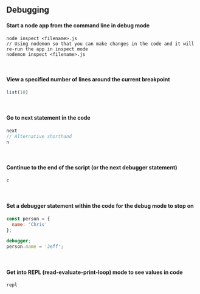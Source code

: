 ## Debugging


#### Start a node app from the command line in debug mode
```
node inspect <filename>.js
// Using nodemon so that you can make changes in the code and it will re-run the app in inspect mode
nodemon inspect <filename>.js
```

<br>

#### View a specified number of lines around the current breakpoint
```js
list(10)
```

<br>

#### Go to next statement in the code
```js
next
// Alternative shorthand
n
```

<br>

#### Continue to the end of the script (or the next debugger statement)
```js
c
```

<br>

#### Set a debugger statement within the code for the debug mode to stop on
```js
const person = {
  name: 'Chris'
};

debugger;
person.name = 'Jeff';
```

<br>

#### Get into REPL (read-evaluate-print-loop) mode to see values in code
```js
repl
```

<br>
